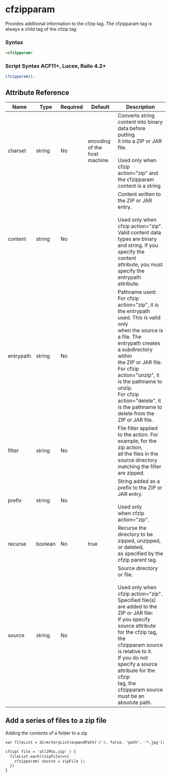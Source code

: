 # cfzipparam

Provides additional information to the cfzip tag.
 The cfzipparam tag is always a child tag of the cfzip tag.

### Syntax

```html
<cfzipparam>
```

### Script Syntax ACF11+, Lucee, Railo 4.2+

```javascript
cfzipparam();
```

## Attribute Reference

| Name | Type | Required | Default | Description |
| --- | --- | --- | --- | --- |
| charset | string | No | encoding of the host machine | Converts string content into binary data before putting<br /> it into a ZIP or JAR file.<br /><br />Used only when cfzip<br /> action="zip" and the cfzipparam content is a string |
| content | string | No |  | Content written to the ZIP or JAR entry.<br /><br />Used only when cfzip action="zip".<br /> Valid content data types are binary and string. If you specify the content<br /> attribute, you must specify the entrypath attribute. |
| entrypath | string | No |  | Pathname used:<br /> For cfzip action="zip", it is the entrypath used. This is valid only<br /> when the source is a file. The entrypath creates a subdirectory within<br /> the ZIP or JAR file.<br /> For cfzip action="unzip", it is the pathname to unzip.<br /> For cfzip action="delete", it is the pathname to delete from the<br /> ZIP or JAR file. |
| filter | string | No |  | File filter applied to the action. For example, for the zip action,<br /> all the files in the source directory matching the filter are zipped. |
| prefix | string | No |  | String added as a prefix to the ZIP or JAR entry.<br /><br />Used only<br /> when cfzip action="zip". |
| recurse | boolean | No | true | Recurse the directory to be zipped, unzipped, or deleted,<br /> as specified by the cfzip parent tag. |
| source | string | No |  | Source directory or file.<br /><br />Used only when cfzip action="zip".<br /> Specified file(s) are added to the ZIP or JAR file:<br /> If you specify source attribute for the cfzip tag, the<br /> cfzipparam source is relative to it.<br /> If you do not specify a source attribute for the cfzip<br /> tag, the cfzipparam source must be an absolute path. |

## Add a series of files to a zip file

Adding the contents of a folder to a zip

```html
var fileList = directoryList(expandPath('/'), false, 'path', '*.jpg');

cfzip( file = 'allJPGs.zip' ) {
  fileList.each((zipFile)=>{
    cfzipparam( source = zipFile );
  })
}
```
